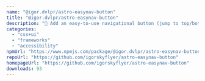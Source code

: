 ```yaml
---
name: "@igor.dvlpr/astro-easynav-button"
title: "@igor.dvlpr/astro-easynav-button"
description: "🧭 Add an easy-to-use navigational button (jump to top/bottom) to your Astro site. 🔼"
categories:
  - "css+ui"
  - "frameworks"
  - "accessibility"
npmUrl: "https://www.npmjs.com/package/@igor.dvlpr/astro-easynav-button"
repoUrl: "https://github.com/igorskyflyer/astro-easynav-button"
homepageUrl: "https://github.com/igorskyflyer/astro-easynav-button"
downloads: 93
---
```

